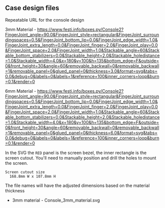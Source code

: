 ## Case design files

Repeatable URL for the console design

3mm Material - https://www.festi.info/boxes.py/Console2?FingerJoint_angle=90.0&FingerJoint_style=rectangular&FingerJoint_surroundingspaces=0.5&FingerJoint_bottom_lip=0.0&FingerJoint_edge_width=1.0&FingerJoint_extra_length=0.0&FingerJoint_finger=2.0&FingerJoint_play=0.0&FingerJoint_space=2.0&FingerJoint_width=1.0&Stackable_angle=60&Stackable_bottom_stabilizers=0.0&Stackable_height=2.0&Stackable_holedistance=1.0&Stackable_width=4.0&x=180&y=100&h=135&bottom_edge=F&outside=0&front_height=30&angle=60&removable_backwall=0&removable_backwall=1&removable_panel=0&glued_panel=0&thickness=3.0&format=svg&tabs=0.0&debug=0&labels=0&labels=1&reference=100&inner_corners=loop&burn=0.1&render=0

6mm Material - https://www.festi.info/boxes.py/Console2?FingerJoint_angle=90.0&FingerJoint_style=rectangular&FingerJoint_surroundingspaces=0.5&FingerJoint_bottom_lip=0.0&FingerJoint_edge_width=1.0&FingerJoint_extra_length=0.0&FingerJoint_finger=2.0&FingerJoint_play=0.0&FingerJoint_space=2.0&FingerJoint_width=1.0&Stackable_angle=60&Stackable_bottom_stabilizers=0.0&Stackable_height=2.0&Stackable_holedistance=1.0&Stackable_width=4.0&x=180&y=100&h=135&bottom_edge=F&outside=0&front_height=30&angle=60&removable_backwall=0&removable_backwall=1&removable_panel=0&glued_panel=0&thickness=6.0&format=svg&tabs=0.0&debug=0&labels=0&labels=1&reference=100&inner_corners=loop&burn=0.1&render=0

In the SVG the `RED` panel is the screen bezel, the inner rectangle is the screen cutout. You'll need to manually position and drill the holes to mount the screen.

```
Screen cutout size
  168.8mm W x 107.8mm H
```

The file names will have the adjusted dimensions based on the material thickness

- 3mm material - Console_3mm_material.svg

